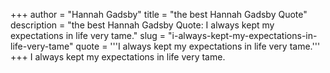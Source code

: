 +++
author = "Hannah Gadsby"
title = "the best Hannah Gadsby Quote"
description = "the best Hannah Gadsby Quote: I always kept my expectations in life very tame."
slug = "i-always-kept-my-expectations-in-life-very-tame"
quote = '''I always kept my expectations in life very tame.'''
+++
I always kept my expectations in life very tame.
